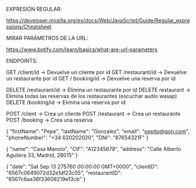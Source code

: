 EXPRESIÓN REGULAR:

https://developer.mozilla.org/es/docs/Web/JavaScript/Guide/Regular_expressions/Cheatsheet

MIRAR PARÁMETROS DE LA URL:

https://www.botify.com/learn/basics/what-are-url-parameters

ENDPOINTS:

GET /client/id              -> Devuelve un cliente por id
GET /restaurant/id          -> Devuelve un restaurante por id
GET / booking/id            -> Devuelve una reserva por id

DELETE /restaurant/id       -> Elimina un restaurante por id
DELETE restaurant           -> Elimina todas las reservas de los restaurantes (escuchar audio wasap)
DELETE /booking/id          -> Elimina una reserva por id

POST /client                -> Crea un cliente
POST /restaurant            -> Crea un restaurante
POST /booking               -> Crea una reserva


{
    "firstName": "Pepe",
    "lastName": "Gonzalez",
    "email": "pepito@gon.com",
    "phoneNumber": "+34 620202020",
    "DNI": "87654321F"
}


{
    "name": "Casa Manolo",
    "CIF": "A12345678",
    "address": "Calle Alberto Aguilera 33, Madrid, 28015"
}

{
    "date": "Sat Sep 13 275760 00:00:00 GMT+0000",
    "clientID": "6567c0649072d32e1df23c05",
    "restaurantID": "6567c6aa36f33608219e13cb"
}
